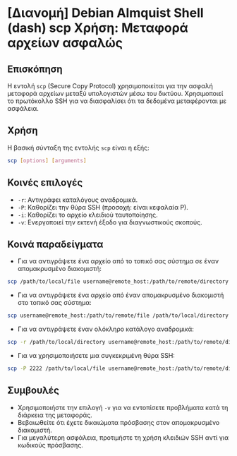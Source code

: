 # [Διανομή] Debian Almquist Shell (dash) scp Χρήση: Μεταφορά αρχείων ασφαλώς

## Επισκόπηση
Η εντολή `scp` (Secure Copy Protocol) χρησιμοποιείται για την ασφαλή μεταφορά αρχείων μεταξύ υπολογιστών μέσω του δικτύου. Χρησιμοποιεί το πρωτόκολλο SSH για να διασφαλίσει ότι τα δεδομένα μεταφέρονται με ασφάλεια.

## Χρήση
Η βασική σύνταξη της εντολής `scp` είναι η εξής:

```bash
scp [options] [arguments]
```

## Κοινές επιλογές
- `-r`: Αντιγράφει καταλόγους αναδρομικά.
- `-P`: Καθορίζει την θύρα SSH (προσοχή: είναι κεφαλαία P).
- `-i`: Καθορίζει το αρχείο κλειδιού ταυτοποίησης.
- `-v`: Ενεργοποιεί την εκτενή έξοδο για διαγνωστικούς σκοπούς.

## Κοινά παραδείγματα
- Για να αντιγράψετε ένα αρχείο από το τοπικό σας σύστημα σε έναν απομακρυσμένο διακομιστή:

```bash
scp /path/to/local/file username@remote_host:/path/to/remote/directory
```

- Για να αντιγράψετε ένα αρχείο από έναν απομακρυσμένο διακομιστή στο τοπικό σας σύστημα:

```bash
scp username@remote_host:/path/to/remote/file /path/to/local/directory
```

- Για να αντιγράψετε έναν ολόκληρο κατάλογο αναδρομικά:

```bash
scp -r /path/to/local/directory username@remote_host:/path/to/remote/directory
```

- Για να χρησιμοποιήσετε μια συγκεκριμένη θύρα SSH:

```bash
scp -P 2222 /path/to/local/file username@remote_host:/path/to/remote/directory
```

## Συμβουλές
- Χρησιμοποιήστε την επιλογή `-v` για να εντοπίσετε προβλήματα κατά τη διάρκεια της μεταφοράς.
- Βεβαιωθείτε ότι έχετε δικαιώματα πρόσβασης στον απομακρυσμένο διακομιστή.
- Για μεγαλύτερη ασφάλεια, προτιμήστε τη χρήση κλειδιών SSH αντί για κωδικούς πρόσβασης.